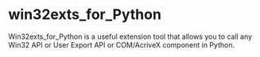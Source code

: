 # win32exts_for_Python
Win32exts_for_Python is a useful extension tool that allows you to call any Win32 API or User Export API or COM/AcriveX component in Python.
